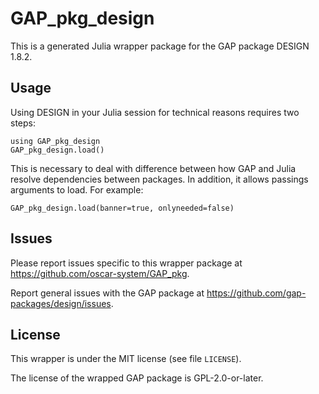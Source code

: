 # GAP_pkg_design

This is a generated Julia wrapper package for the GAP package DESIGN 1.8.2.

## Usage

Using DESIGN in your Julia session for technical reasons requires two steps:

    using GAP_pkg_design
    GAP_pkg_design.load()

This is necessary to deal with difference between how GAP and Julia
resolve dependencies between packages. In addition, it allows passings
arguments to load. For example:

    GAP_pkg_design.load(banner=true, onlyneeded=false)

## Issues

Please report issues specific to this wrapper package at <https://github.com/oscar-system/GAP_pkg>.

Report general issues with the GAP package at <https://github.com/gap-packages/design/issues>.

## License

This wrapper is under the MIT license (see file `LICENSE`).

The license of the wrapped GAP package is GPL-2.0-or-later.

